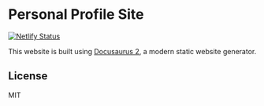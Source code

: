 # Personal Profile Site

[![Netlify Status](https://api.netlify.com/api/v1/badges/2b292c3d-303e-4752-ac9e-4308a9aebba9/deploy-status)](https://app.netlify.com/sites/benevolent-treacle-1e1394/deploys)

This website is built using [Docusaurus 2](https://docusaurus.io/), a modern static website generator.

## License

MIT
